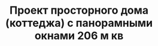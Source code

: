 ---
title: Проект просторного дома (коттеджа) с панорамными окнами 206 м кв
description: Проект просторного каменного дома (коттеджа) с панорамными окнами с пятью спальнями и двумя балконами.  Площадь&#58; 206 м.кв.

layout: project
permalink: /proekty/:path

featured:
weight: 1400

project-title: Просторный дом с панорамными окнами
project-catalog-title: Просторный дом
project-name: DK-206
tiny-description: Коттедж с панорамными окнами и балконами

short-description: "Идея дома - много естественного света: высокие угловые окна в спальнях и на кухне, три больших окна в гостиной и террасы с двух сторон. Первый и второй этаж соединен лестницей, которая поднимается вдоль двусветного окна в просторный холл с выходом на балкон. В конструкции коттеджа вместо центральной стены сделана колонна, что дает возможность создать индивидуальное внутреннее пространство: от трех до шести спален или кабинет с бильярдной."

price-project: "70 000 р"
price-build:

area: "206"

related:
- DK-136
- DK-178
- DK-213

params:
- name: "Площадь дома:"
  value: "206м<sup>2</sup>"
- name: "Площадь 1-го этажа:"
  value: "109м<sup>2</sup>"
- name: "Площадь 2-го этажа:"
  value: "97м<sup>2</sup>"
- name: "Крыльца, балконы"
  value: "53м<sup>2</sup>"
- name: "Габаритные размеры"
  value: "12.32 x 16.38м"
- name: "Спальни"
  value: "4"
- name: "Санузлы"
  value: "3"
- name: "Высота 1-го этажа"
  value: "3.1м"
- name: "Высота 2-го этажа"
  value: "3.1м"
- name: "Фундамент"
  value: "Монолитный ж/б"
- name: "Конструкция стен"
  value: "Газобетон 400мм"
- name: "Перекрытия"
  value: "Монолитные ж/б"
- name: "Покрытие кровли"
  value: "Гибкая черепица"
- name: "Облицовка стен"
  value: "Клинкерная плитка, термососна"

options:
- name: "Зеркальный проект"
  value: "5 000 р"
- name: "Паспорт дома"
  value: "5 000 р"
- name: "Проект отопления"
  value: "30 000 р"
- name: "Водоснабжение, канализация"
  value: "30 000 р"
- name: "Проект электрики"
  value: "30 000 р"
- name: "Проект подвала"
  value: "30 000 р"
- name: "Пристройка навеса для а/м"
  value: "15 000 р"
- name: "Замена материала стен"
  value: "20 000 р"
- name: "Изменение фундамента"
  value: "20 000 р"
- name: "Перепланировка (перегородки)"
  value: "5 000 р"
- name: "Дизайн интерьера"
  value: "120 000 р"

  
---